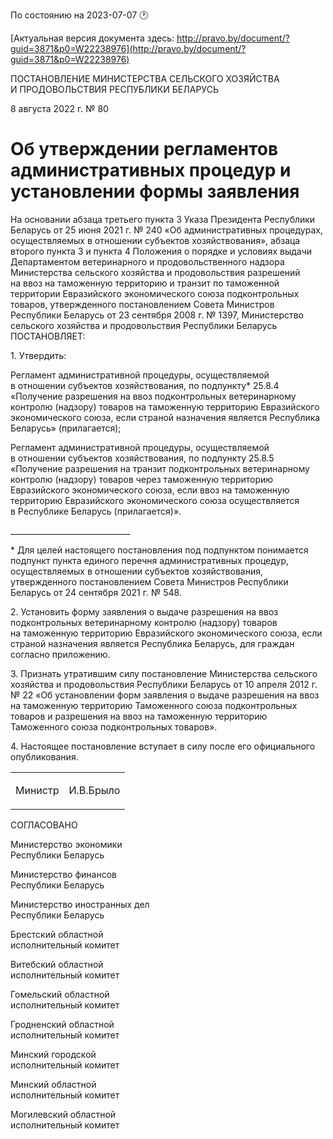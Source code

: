 По состоянию на 2023-07-07 &#x1F550;

[Актуальная версия документа здесь: http://pravo.by/document/?guid=3871&p0=W22238976](http://pravo.by/document/?guid=3871&p0=W22238976)

<p>ПОСТАНОВЛЕНИЕ МИНИСТЕРСТВА СЕЛЬСКОГО ХОЗЯЙСТВА И ПРОДОВОЛЬСТВИЯ РЕСПУБЛИКИ БЕЛАРУСЬ</p>
<p>8 августа 2022 г. № 80</p>
<h1>Об утверждении регламентов административных процедур и установлении формы заявления</h1>
<p>На основании абзаца третьего пункта 3 Указа Президента Республики Беларусь от 25 июня 2021 г. № 240 «Об административных процедурах, осуществляемых в отношении субъектов хозяйствования», абзаца второго пункта 3 и пункта 4 Положения о порядке и условиях выдачи Департаментом ветеринарного и продовольственного надзора Министерства сельского хозяйства и продовольствия разрешений на ввоз на таможенную территорию и транзит по таможенной территории Евразийского экономического союза подконтрольных товаров, утвержденного постановлением Совета Министров Республики Беларусь от 23 сентября 2008 г. № 1397, Министерство сельского хозяйства и продовольствия Республики Беларусь ПОСТАНОВЛЯЕТ:</p>
<p>1. Утвердить:</p>
<p>Регламент административной процедуры, осуществляемой в отношении субъектов хозяйствования, по подпункту* 25.8.4 «Получение разрешения на ввоз подконтрольных ветеринарному контролю (надзору) товаров на таможенную территорию Евразийского экономического союза, если страной назначения является Республика Беларусь» (прилагается);</p>
<p>Регламент административной процедуры, осуществляемой в отношении субъектов хозяйствования, по подпункту 25.8.5 «Получение разрешения на транзит подконтрольных ветеринарному контролю (надзору) товаров через таможенную территорию Евразийского экономического союза, если ввоз на таможенную территорию Евразийского экономического союза осуществляется в Республике Беларусь (прилагается)».</p>
<p>______________________________</p>
<p>* Для целей настоящего постановления под подпунктом понимается подпункт пункта единого перечня административных процедур, осуществляемых в отношении субъектов хозяйствования, утвержденного постановлением Совета Министров Республики Беларусь от 24 сентября 2021 г. № 548.</p>
<p>2. Установить форму заявления о выдаче разрешения на ввоз подконтрольных ветеринарному контролю (надзору) товаров на таможенную территорию Евразийского экономического союза, если страной назначения является Республика Беларусь, для граждан согласно приложению.</p>
<p>3. Признать утратившим силу постановление Министерства сельского хозяйства и продовольствия Республики Беларусь от 10 апреля 2012 г. № 22 «Об установлении форм заявления о выдаче разрешения на ввоз на таможенную территорию Таможенного союза подконтрольных товаров и разрешения на ввоз на таможенную территорию Таможенного союза подконтрольных товаров».</p>
<p>4. Настоящее постановление вступает в силу после его официального опубликования.</p>
<p></p>
<table><tr>
<td><p>Министр</p></td>
<td><p>И.В.Брыло</p></td>
</tr></table>
<p></p>
<p>СОГЛАСОВАНО</p>
<p>Министерство экономики<br>Республики Беларусь</p>
<p></p>
<p>Министерство финансов<br>Республики Беларусь</p>
<p></p>
<p>Министерство иностранных дел<br>Республики Беларусь</p>
<p></p>
<p>Брестский областной<br>исполнительный комитет</p>
<p></p>
<p>Витебский областной<br>исполнительный комитет</p>
<p></p>
<p>Гомельский областной<br>исполнительный комитет</p>
<p></p>
<p>Гродненский областной<br>исполнительный комитет</p>
<p></p>
<p>Минский городской<br>исполнительный комитет</p>
<p></p>
<p>Минский областной<br>исполнительный комитет</p>
<p></p>
<p>Могилевский областной<br>исполнительный комитет</p>
<p></p>